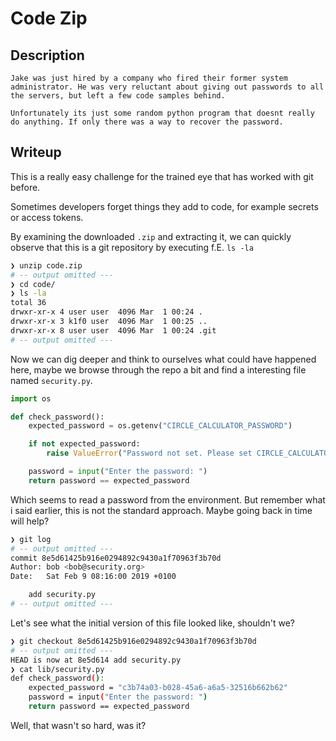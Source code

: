 # Code Zip

## Description

```
Jake was just hired by a company who fired their former system administrator. He was very reluctant about giving out passwords to all the servers, but left a few code samples behind. 

Unfortunately its just some random python program that doesnt really do anything. If only there was a way to recover the password.
```

## Writeup

This is a really easy challenge for the trained eye that has worked with git before.

Sometimes developers forget things they add to code, for example secrets or access tokens.

By examining the downloaded `.zip` and extracting it, we can quickly observe that this is a git repository by executing f.E. `ls -la`

```bash
❯ unzip code.zip
# -- output omitted ---
❯ cd code/
❯ ls -la
total 36
drwxr-xr-x 4 user user  4096 Mar  1 00:24 .
drwxr-xr-x 3 k1f0 user  4096 Mar  1 00:25 ..
drwxr-xr-x 8 user user  4096 Mar  1 00:24 .git
# -- output omitted ---
```

Now we can dig deeper and think to ourselves what could have happened here, maybe we browse through the repo a bit and find a interesting file named `security.py`.

```py
import os

def check_password():
    expected_password = os.getenv("CIRCLE_CALCULATOR_PASSWORD")

    if not expected_password:
        raise ValueError("Password not set. Please set CIRCLE_CALCULATOR_PASSWORD environment variable.")

    password = input("Enter the password: ")
    return password == expected_password
```

Which seems to read a password from the environment. But remember what i said earlier, this is not the standard approach. Maybe going back in time will help?

```bash
❯ git log
# -- output omitted ---
commit 8e5d61425b916e0294892c9430a1f70963f3b70d
Author: bob <bob@security.org>
Date:   Sat Feb 9 08:16:00 2019 +0100

    add security.py
# -- output omitted ---
```

Let's see what the initial version of this file looked like, shouldn't we?

```bash
❯ git checkout 8e5d61425b916e0294892c9430a1f70963f3b70d
# -- output omitted ---
HEAD is now at 8e5d614 add security.py
❯ cat lib/security.py
def check_password():
    expected_password = "c3b74a03-b028-45a6-a6a5-32516b662b62"
    password = input("Enter the password: ")
    return password == expected_password
```

Well, that wasn't so hard, was it?
